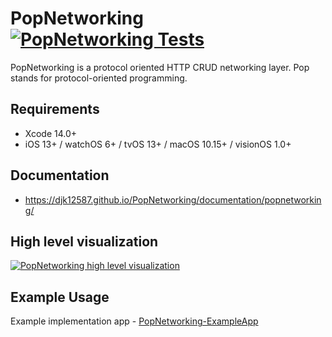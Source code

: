 # PopNetworking [![PopNetworking Tests](https://github.com/djk12587/PopNetworking/actions/workflows/PopNetworking-Tests.yml/badge.svg)](https://github.com/djk12587/PopNetworking/actions/workflows/PopNetworking-Tests.yml)

PopNetworking is a protocol oriented HTTP CRUD networking layer. Pop stands for protocol-oriented programming.

## Requirements
- Xcode 14.0+
- iOS 13+ / watchOS 6+ / tvOS 13+ / macOS 10.15+ / visionOS 1.0+

## Documentation
- https://djk12587.github.io/PopNetworking/documentation/popnetworking/

## High level visualization
<a href="https://djk12587.github.io/PopNetworking/images/PopNetworking/popnetworking_diagram~dark.svg" target="_blank">
  <picture>
  <source media="(prefers-color-scheme: dark)" srcset="https://djk12587.github.io/PopNetworking/images/PopNetworking/popnetworking_diagram~dark.svg">
  <source media="(prefers-color-scheme: light)" srcset="https://djk12587.github.io/PopNetworking/images/PopNetworking/popnetworking_diagram.svg">
  <img alt="PopNetworking high level visualization" src="https://djk12587.github.io/PopNetworking/images/PopNetworking/popnetworking_diagram.svg">
  </picture>
</a>

## Example Usage
Example implementation app - [PopNetworking-ExampleApp](https://github.com/djk12587/PopNetworking-ExampleApp)
